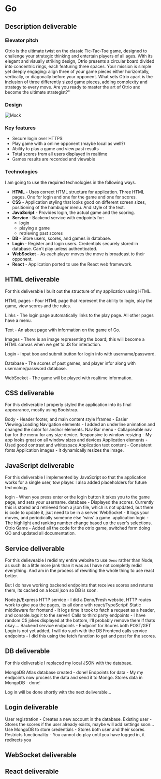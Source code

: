 # Go

## Description deliverable

### Elevator pitch

Otrio is the ultimate twist on the classic Tic-Tac-Toe game, designed to challenge your strategic thinking and entertain players of all ages. With its elegant and visually striking design, Otrio presents a circular board divided into concentric rings, each featuring three spaces. Your mission is simple yet deeply engaging: align three of your game pieces either horizontally, vertically, or diagonally before your opponent. What sets Otrio apart is the inclusion of three differently sized game pieces, adding complexity and strategy to every move. Are you ready to master the art of Otrio and become the ultimate strategist?"

### Design

![Mock](https://i.ebayimg.com/images/g/LnAAAOSwZHthCbrS/s-l1200.png)

### Key features

-   Secure login over HTTPS
-   Play game with a online opponent (maybe local as well?)
-   Ability to play a game and view past results
-   Total scores from all users displayed in realtime
-   Games results are recorded and viewable

### Technologies

I am going to use the required technologies in the following ways.

-   **HTML** - Uses correct HTML structure for application. Three HTML pages. One for login and one for the game and one for scores.
-   **CSS** - Application styling that looks good on different screen sizes, positioning of the hambuger menu. And style of the text.
-   **JavaScript** - Provides login, the actual game and the scoring.
-   **Service** - Backend service with endpoints for:
    -   login
    -   playing a game
    -   retrieving past scores
-   **DB** - Store users, scores, and games in database.
-   **Login** - Register and login users. Credentials securely stored in database. Can't play unless authenticated.
-   **WebSocket** - As each player moves the move is broadcast to their opponent.
-   **React** - Application ported to use the React web framework.

## HTML deliverable

For this deliverable I built out the structure of my application using HTML.

HTML pages - Four HTML page that represent the ability to login, play the game, view scores and the rules.

Links - The login page automatically links to the play page. All other pages have a menu.

Text - An about page with information on the game of Go.

Images - There is an image representing the board, this will become a HTML canvas when we get to JS for interaction.

Login - Input box and submit button for login info with username/password.

Database - The scores of past games, and player infor along with username/password database.

WebSocket - The game will be played with realtime information.

## CSS deliverable
For this deliverable I properly styled the application into its final appearance, mostly using Bootstrap.

Body - Header footer, and main content style
Iframes - Easier Viewing/Loading
Navigation elements - I added an underline animation and changed the color for anchor elements.
Nav Bar menu - Collapseable nav bar for the menu for any size device.
Responsive to window resizing - My app looks great on all window sizes and devices
Application elements - Used good contrast and whitespace
Application text content - Consistent fonts
Application images - It dynamically resizes the image.

## JavaScript deliverable
For this deliverable I implemented by JavaScript so that the application works for a single user, tow player. I also added placeholders for future technology.

login - When you press enter or the login button it takes you to the game page, and sets your username.
database - Displayed the scores. Currently this is stored and retrieved from a json file, which is not updated, but there is code to update it, jsut need to be in a server.
WebSocket - It logs your moves, and periodically someone else 'wins' a game.
application logic - The highlight and ranking number change based up the user's selections.
Otrio Game - Added all the code for the otrio game, switched form doing GO and updated all documentation.

## Service deliverable
For this delieveable I redid my entire website to use `Deno` rather than Node, as such its a little more jank than it was as I have not completly redid everything. And am in the process of rewriting the whole thing to use react better.

But I do have working backend endpoints that receives scores and returns them, its cached on a local json so DB is soon.

Node.js/Express HTTP service - I did a Deno/Fresh website, HTTP routes work to give you the pages, its all done with react/TypeScript!
Static middleware for frontend - It logs time it took to fetch a request as a header, and console.logs it to the server!
Calls to third party endpoints - I have random CS jokes displayed at the bottom, I'll probably remove them if thats okay....
Backend service endpoints - Endpoint for Scores both POST/GET Login is not yet added, I will do such with the DB 
Frontend calls service endpoints - I did this using the fetch function to get and post for the scores.

## DB deliverable
For this deliverable I replaced my local JSON with the database.

MongoDB Atlas database created - done!
Endpoints for data - My my endpoints now process the data and send it to Mongo.
Stores data in MongoDB - done!

Log in will be done shortly with the next deliverable...

## Login deliverable
User registration - Creates a new account in the database.
Existing user - Stores the scores if the user already exists, maybe will add settings soon...
Use MongoDB to store credentials - Stores both user and their scores.
Restricts functionality - You cannot do play until you have logged in, it redirects you

## WebSocket deliverable

## React deliverable
